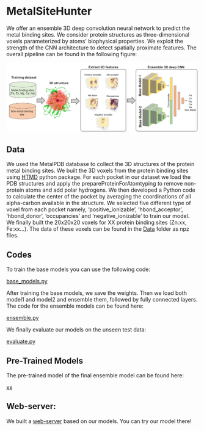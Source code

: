 # MetalSiteHunter

We offer an ensemble 3D deep convolution neural network to predict the metal binding sites. We consider protein structures as three-dimensional voxels parameterized by atoms' biophysical properties. We exploit the strength of the CNN architecture to detect spatially proximate features. The overall pipeline can be found in the following figure:

![metal-site-prediction-data-pipeline](https://github.com/ClinicalAI/metal-site-hunter/blob/main/model_pipe_line.png)
## Data
We used the MetalPDB database to collect the 3D structures of the protein metal binding sites. We built the 3D voxels from the protein binding sites using [HTMD](https://software.acellera.com/docs/latest/htmd/index.html) python package. For each pocket in our dataset we load the PDB structures and apply the prepareProteinForAtomtyping to remove non-protein atoms and add polar hydrogens. We then developed a Python code to calculate the center of the pocket by averaging the coordinations of all alpha-carbon available in the structure. We selected five different type of voxel from each pocket namely, ‘positive_ionizable’, ‘hbond_acceptor’, ‘hbond_donor’, ‘occupancies’ and ‘negative_ionizable’ to train our model. We finally built the 20x20x20 voxels for XX protein binding sites (Zn:xx, Fe:xx...). The data of these voxels can be found in the [Data](https://github.com/ClinicalAI/metal-site-hunter/tree/main/data) folder as npz files. 
## Codes
To train the base models you can use the following code:

[base_models.py](https://github.com/ClinicalAI/metal-site-hunter/blob/main/base_models.py)

After training the base models, we save the weights. Then we load both model1 and model2 and ensemble them, followed by fully connected layers. The code for the ensemble models can be found here:

[ensemble.py](https://github.com/ClinicalAI/metal-site-hunter/blob/main/ensemble.py)

We finally evaluate our models on the unseen test data:

[evaluate.py](https://github.com/ClinicalAI/metal-site-hunter/blob/main/evaluate.py)



## Pre-Trained Models
The pre-trained model of the final ensemble model can be found here:

[xx](https://github.com/ClinicalAI/metal-site-hunter/blob/main/xx.py)


## Web-server:

We built a [web-server](https://mohamad-lab.ai/metalsitehunter/) based on our models. You can try our model there!



